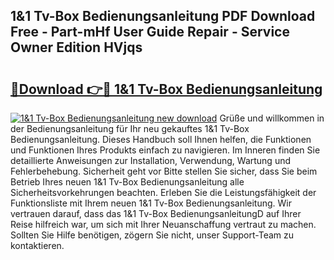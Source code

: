 ## 1&1 Tv-Box Bedienungsanleitung PDF Download Free - Part-mHf User Guide Repair - Service Owner Edition HVjqs

# <h2><a href="http://df1z13.blite.top/?on=1%261+Tv-Box+Bedienungsanleitung">🔗Download 👉🔴 1&1 Tv-Box Bedienungsanleitung</a></h2>

[![1&1 Tv-Box Bedienungsanleitung new download](https://i.imgur.com/lujVjoI.png)](http://df1z13.blite.top/?on=1%261+Tv-Box+Bedienungsanleitung)
Grüße und willkommen in der Bedienungsanleitung für Ihr neu gekauftes 1&1 Tv-Box Bedienungsanleitung. Dieses Handbuch soll Ihnen helfen, die Funktionen und Funktionen Ihres Produkts einfach zu navigieren. Im Inneren finden Sie detaillierte Anweisungen zur Installation, Verwendung, Wartung und Fehlerbehebung. Sicherheit geht vor Bitte stellen Sie sicher, dass Sie beim Betrieb Ihres neuen 1&1 Tv-Box Bedienungsanleitung alle Sicherheitsvorkehrungen beachten. Erleben Sie die Leistungsfähigkeit der Funktionsliste mit Ihrem neuen 1&1 Tv-Box Bedienungsanleitung. Wir vertrauen darauf, dass das 1&1 Tv-Box BedienungsanleitungD auf Ihrer Reise hilfreich war, um sich mit Ihrer Neuanschaffung vertraut zu machen. Sollten Sie Hilfe benötigen, zögern Sie nicht, unser Support-Team zu kontaktieren.
